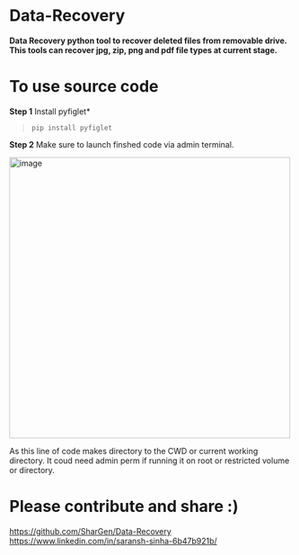 # Data-Recovery
**Data Recovery python tool to recover deleted files from removable drive.
This tools can recover jpg, zip, png and pdf file types at current stage.**

# To use source code

**Step 1**
Install pyfiglet*
>```pip install pyfiglet```

**Step 2**
Make sure to launch finshed code via admin terminal.

<img width="500" alt="image" src="https://user-images.githubusercontent.com/74583970/216753507-8ba39b5e-e94f-4842-823c-64a67626b92f.png">

As this line of code makes directory to the CWD or current working directory. It coud need admin perm if running it on root or restricted volume or directory.

# Please contribute and share :)
https://github.com/SharGen/Data-Recovery
https://www.linkedin.com/in/saransh-sinha-6b47b921b/
